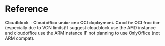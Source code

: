 # Reference
Cloudblock + Cloudoffice under one OCI deployment. Good for OCI free tier (especially due to VCN limits)! I suggest cloudblock use the AMD instance and cloudoffice use the ARM instance IF not planning to use OnlyOffice (not ARM compat).
